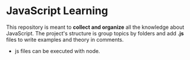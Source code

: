 # JavaScript Learning

This repository is meant to **collect and organize** all the knowledge about JavaScript.
The project\'s structure is group topics by folders and add __.js__ files to write examples
and theory in comments.
- js files can be executed with node.
